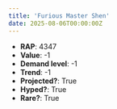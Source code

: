 ```yaml
---
title: 'Furious Master Shen'
date: 2025-08-06T00:00:00Z
---
```

- **RAP**: 4347
- **Value**: -1
- **Demand level**: -1
- **Trend**: -1
- **Projected?**: True
- **Hyped?**: True
- **Rare?**: True
